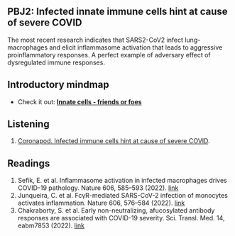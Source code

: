 ## PBJ2: Infected innate immune cells hint at cause of severe COVID

The most recent research indicates that SARS2-CoV2 infect lung-macrophages and elicit inflammasome activation that leads to aggressive proinflammatory responses. A perfect example of adversary effect of dysregulated immune responses.

## Introductory mindmap 
- Check it out: [**Innate cells - friends or foes**](https://gmhhope.github.io/fall-postbacc-journal-club-2022/mindmap/JC_2/innate%20cells%20-%20friend%20or%20foe/index.html)

## Listening
1. [Coronapod. Infected immune cells hint at cause of severe COVID](https://www.nature.com/articles/d41586-022-01086-3).

## Readings
1. Sefik, E. et al. Inflammasome activation in infected macrophages drives COVID-19 pathology. Nature 606, 585–593 (2022). [link](https://www.nature.com/articles/s41586-022-04802-1)
2. Junqueira, C. et al. FcγR-mediated SARS-CoV-2 infection of monocytes activates inflammation. Nature 606, 576–584 (2022). [link](https://www.nature.com/articles/s41586-022-04702-4)
3. Chakraborty, S. et al. Early non-neutralizing, afucosylated antibody responses are associated with COVID-19 severity. Sci. Transl. Med. 14, eabm7853 (2022). [link](https://www.science.org/doi/10.1126/scitranslmed.abm7853)

